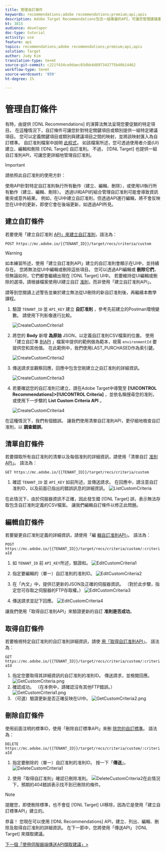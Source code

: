 ```yaml
---
title: 管理自訂條件
keywords: recommendations;adobe recommendations;premium;api;apis
description: Adobe Target Recommendations包含一組專屬的API，可讓您管理建議產品和／或內容的目錄；管理您的建議演算法和宣傳活動；並以JSON、HTML或XML物件提供建議，以便顯示在網頁、行動裝置、電子郵件、IOT和其他通道中。
kt: 3815
audience: developer
doc-type: tutorial
activity: use
feature: api
topics: recommendations;adobe recommendations;premium;api;apis
solution: Target
author: Judy Kim
translation-type: tm+mt
source-git-commit: c221f434ce9daec03dbb4d897343775b40b14462
workflow-type: tm+mt
source-wordcount: '959'
ht-degree: 1%

---
```



# 管理自訂條件

有時，由提供 [!DNL Recommendations] 的演算法無法呈現您要促銷的特定項目。 在這種情況下，自訂條件可讓您針對特定關鍵項目或類別提供一組特定建議項目。 您可以定義關鍵項目或類別與建議項目之間的映射，並將該映射匯入為自訂標準。 自訂准則檔案中說明 [此程式](https://docs.adobe.com/content/help/en/target/using/recommendations/criteria/recommendations-csv.html)。 如該檔案所述，您可透過使用者介面(UI)建立、編輯和刪除 [!DNL Target] 自訂准則。 不過， [!DNL Target] 也提供一組自訂准則API，可讓您更詳細地管理自訂准則。

>[!IMPORTANT]
>
>請依照此自訂准則的使用方針：
>
> 使用API針對特定自訂准則執行所有動作（建立、編輯、刪除），或使用UI執行所有動作（建立、編輯、刪除）。 透過UI和API的組合管理自訂准則可能會導致資訊衝突或意外結果。 例如，在UI中建立自訂准則，但透過API進行編輯，將不會反映您在UI中的更新，即使它會在後端更新，如透過API所見。

## 建立自訂條件

若要使用「建立自訂准則 [API」來建立自訂准則](https://developers.adobetarget.com/api/recommendations/#operation/createCriteriaCustom)，語法為：

`POST https://mc.adobe.io/{{TENANT_ID}}/target/recs/criteria/custom`

>[!WARNING]
>
>如本練習所述，使用「建立自訂准則API」建立的自訂准則會顯示在UI中，並持續存在。 您將無法從UI中編輯或刪除這些項目。 您可以透過API編輯或 **刪除它們**，但無論如何，它們都會繼續出現在 [!DNL Target] UI中。 若要維持從UI編輯或刪除的選項，請根據檔案使用UI建立自訂 [准則](https://docs.adobe.com/content/help/en/target/using/recommendations/criteria/recommendations-csv.html)，而非使用「建立自訂准則API」。

請等到您閱讀上述警告並樂於建立無法從UI刪除的新自訂准則後，再繼續本教學課程。

1. 驗證 `TENANT_ID` 並 `API_KEY` 建立 **自訂准則** ，參考先前建立的Postman環境變數。 請使用下列影像進行比較。

   ![CreateCustomCriteria1](assets/CreateCustomCriteria1.png)

2. 將您的 **Body** 新增 **為原始** JSON，以定義自訂准則CSV檔案的位置。 使用「建立自訂準 [則API](https://developers.adobetarget.com/api/recommendations/#operation/getAllCriteriaCustom) 」檔案中提供的範例做為範本，視需 `environmentId` 要提供您和其他值。 在此範例中，我們使用LAST_PURCHASED作為索引鍵。

   ![CreateCustomCriteria2](assets/CreateCustomCriteria2.png)

3. 傳送請求並觀察回應，回應中包含您剛建立之自訂准則的詳細資訊。

   ![CreateCustomCriteria3](assets/CreateCustomCriteria3.png)

4. 若要確認您的自訂准則已建立，請在Adobe Target中導覽至 **[!UICONTROL Recommendations]>[!UICONTROL Criteria]** ，並依名稱搜尋您的准則，或使用下一步驟的 **List Custom Criteria API** 。

   ![CreateCustomCriteria4](assets/CreateCustomCriteria4.png)

在這種情況下，我們有個錯誤。 讓我們使用清單自訂准則API，更仔細地檢查自訂准則，以 **調查錯誤**。

## 清單自訂條件

若要擷取所有自訂准則的清單以及每個准則的詳細資訊，請使用「清單自訂 [准則API」](https://developers.adobetarget.com/api/recommendations/#operation/getAllCriteriaCustom)。 語法為：

`GET https://mc.adobe.io/{{TENANT_ID}}/target/recs/criteria/custom`

1. 確認 `TENANT_ID` 並 `API_KEY` 如前所述，並傳送請求。 在回應中，請注意自訂准則ID，以及前面已指出的錯誤訊息的詳細資訊。
   ![ListCustomCriteria](assets/ListCustomCriteria.png)

在此情況下，由於伺服器資訊不正確，因此發生錯 [!DNL Target] 誤，表示無法存取包含自訂准則定義的CSV檔案。 讓我們編輯自訂條件以修正此問題。

## 編輯自訂條件

若要變更自訂准則定義的詳細資訊，請使用「編 [輯自訂准則API](https://developers.adobetarget.com/api/recommendations/#operation/updateCriteriaCustom)」。 語法為：

`POST https://mc.adobe.io/{{TENANT_ID}}/target/recs/criteria/custom/:criteriaId`

1. 如 `TENANT_ID` 前 `API_KEY`所述，驗證和。
   ![EditCustomCriteria1](assets/EditCustomCriteria1.png)

1. 指定要編輯的（單一）自訂准則的准則ID。
   ![EditCustomCriteria2](assets/EditCustomCriteria2.png)

1. 在「內文」中，提供已更新的JSON及正確的伺服器資訊。 （對於此步驟，指定您可存取之伺服器的FTP存取權。）
   ![EditCustomCriteria3](assets/EditCustomCriteria3.png)

1. 傳送請求並記下回應。
   ![EditCustomCriteria4](assets/EditCustomCriteria4.png)

讓我們使用「取得自訂准則API」來驗證更新的自訂 **准則是否成功**。

## 取得自訂條件

若要檢視特定自訂准則的自訂准則詳細資訊，請使 [用「取得自訂准則API](https://developers.adobetarget.com/api/recommendations/#operation/getCriteriaCustom)」。 語法為：

`GET https://mc.adobe.io/{{TENANT_ID}}/target/recs/criteria/custom/:criteriaId`

1. 指定您要取得其詳細資訊的自訂准則的准則ID。 傳送請求，並檢閱回應。
   ![GetCustomCriteria.png](assets/GetCustomCriteria.png)
1. 確認成功。 （在本例中，請確認沒有其他FTP錯誤。）
   ![GetCustomCriteria1.png](assets/GetCustomCriteria1.png)
1. （可選）驗證更新是否正確反映在UI中。
   ![GetCustomCriteria2.png](assets/GetCustomCriteria2.png)

## 刪除自訂條件

使用前面注明的標準ID，使用「刪除自訂標準API」來刪 [除您的自訂標準](https://developers.adobetarget.com/api/recommendations/#operation/deleteCriteriaCustom)。 語法為：

`DELETE https://mc.adobe.io/{{TENANT_ID}}/target/recs/criteria/custom/:criteriaId`

1. 指定要刪除的（單一）自訂准則的准則ID。 按一下「**傳送**」。
   ![DeleteCustomCriteria1](assets/DeleteCustomCriteria1.png)

1. 使用「取得自訂准則」確認已刪除准則。
   ![DeleteCustomCriteria2在](assets/DeleteCustomCriteria2.png)此情況下，預期的404錯誤表示找不到已刪除的條件。

>[!NOTE]
>提醒您，即使刪除標準，也不會從 [!DNL Target] UI移除，因為它是使用「建立自訂標準API」建立的。

恭喜！ 您現在可以使用 [!DNL Recommendations] API，建立、列出、編輯、刪除及取得自訂准則的詳細資訊。 在下一節中，您將使用「傳送API」 [!DNL Target] 來擷取建議。

[下一個「使用伺服器端傳送API擷取建議」>](fetch-recs-server-side-delivery-api.md)
